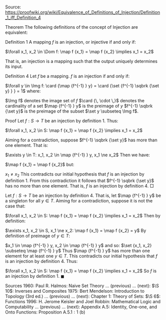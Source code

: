 # 

Source: https://proofwiki.org/wiki/Equivalence_of_Definitions_of_Injection/Definition_1_iff_Definition_4



Theorem
The following definitions of the concept of Injection are equivalent:

Definition 1
A mapping $f$ is an injection, or injective if and only if:

$\forall x_1, x_2 \in \Dom f: \map f {x_1} = \map f {x_2} \implies x_1 = x_2$

That is, an injection is a mapping such that the output uniquely determines its input.

Definition 4
Let $f$ be a mapping.
$f$ is an injection if and only if:

$\forall y \in \Img f: \card {\map {f^{-1} } y} = \card {\set {f^{-1} \sqbrk {\set y} } } = 1$
where:

$\Img f$ denotes the image set of $f$
$\card {\, \cdot \,}$ denotes the cardinality of a set
$\map {f^{-1} } y$ is the preimage of $y$
$f^{-1} \sqbrk {\set y}$ is the preimage of the subset $\set y \subseteq \Img f$.


Proof
Let $f: S \to T$ be an injection by definition 1.
Thus:

$\forall x_1, x_2 \in S: \map f {x_1} = \map f {x_2} \implies x_1 = x_2$

Aiming for a contradiction, suppose $f^{-1} \sqbrk {\set y}$ has more than one element.
That is:

$\exists y \in T: x_1, x_2 \in \map {f^{-1} } y, x_1 \ne x_2$
Then we have:

$\map f {x_1} = \map f {x_2}$
but:

$x_1 \ne x_2$
This contradicts our initial hypothesis that $f$ is an injection by definition 1.
From this contradiction it follows that $f^{-1} \sqbrk {\set y}$ has no more than one element.
That is, $f$ is an injection by definition 4.
$\Box$

Let $f: S \to T$ be an injection by definition 4.
That is, let $\map {f^{-1} } y$ be a singleton for all $y \in T$.
Aiming for a contradiction, suppose it is not the case that:

$\forall x_1, x_2 \in S: \map f {x_1} = \map f {x_2} \implies x_1 = x_2$
Then by definition:

$\exists x_1, x_2 \in S, x_1 \ne x_2: \map f {x_1} = \map f {x_2} = y$
By definition of preimage of $y \in T$:

$x_1 \in \map {f^{-1} } y, x_2 \in \map {f^{-1} } y$
and so:
$\set {x_1, x_2} \subseteq \map {f^{-1} } y$
Thus $\map {f^{-1} } y$ has more than one element for at least one $y \in T$.
This contradicts our initial hypothesis that $f$ is an injection by definition 4.
Thus:

$\forall x_1, x_2 \in S: \map f {x_1} = \map f {x_2} \implies x_1 = x_2$
So $f$ is an injection by definition 1.
$\blacksquare$


Sources
1960: Paul R. Halmos: Naive Set Theory ... (previous) ... (next): $\S 10$: Inverses and Composites
1975: Bert Mendelson: Introduction to Topology (3rd ed.) ... (previous) ... (next): Chapter $1$: Theory of Sets: $\S 6$: Functions
1996: H. Jerome Keisler and Joel Robbin: Mathematical Logic and Computability ... (previous) ... (next): Appendix $\text{A}.5$: Identity, One-one, and Onto Functions: Proposition $\text{A}.5.1: 1 \ \text{(b)}$




